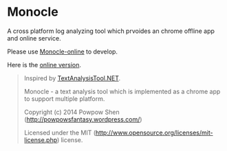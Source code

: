 Monocle
========

A cross platform log analyzing tool which prvoides an chrome offline app and online service.

Please use [Monocle-online] to develop.

Here is the [online version].

> Inspired by [TextAnalysisTool.NET].
>
> Monocle - a text analysis tool which is implemented as a chrome app to support multiple platform.
>
> Copyright (c) 2014 Powpow Shen (http://powpowsfantasy.wordpress.com/)
>
> Licensed under the MIT (http://www.opensource.org/licenses/mit-license.php) license.

[Monocle-online]: https://github.com/Powpow-Shen/Monocle-online/
[TextAnalysisTool.NET]: http://blogs.msdn.com/b/delay/archive/2007/06/21/powerful-log-file-analysis-for-everyone-releasing-textanalysistool-net.aspx
[online version]: http://powpow-shen.github.io/Monocle-online/
